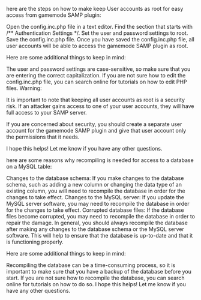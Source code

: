 


here are the steps on how to make keep User accounts as root for easy access from gamemode SAMP plugin:

Open the config.inc.php file in a text editor.
Find the section that starts with /** Authentication Settings */.
Set the user and password settings to root.
Save the config.inc.php file.
Once you have saved the config.inc.php file, all user accounts will be able to access the gamemode SAMP plugin as root.

Here are some additional things to keep in mind:

The user and password settings are case-sensitive, so make sure that you are entering the correct capitalization.
If you are not sure how to edit the config.inc.php file, you can search online for tutorials on how to edit PHP files.
Warning:

It is important to note that keeping all user accounts as root is a security risk. If an attacker gains access to one of your user accounts, they will have full access to your SAMP server.

If you are concerned about security, you should create a separate user account for the gamemode SAMP plugin and give that user account only the permissions that it needs.

I hope this helps! Let me know if you have any other questions.




here are some reasons why recompiling is needed for access to a database on a MySQL table:

Changes to the database schema: If you make changes to the database schema, such as adding a new column or changing the data type of an existing column, you will need to recompile the database in order for the changes to take effect.
Changes to the MySQL server: If you update the MySQL server software, you may need to recompile the database in order for the changes to take effect.
Corrupted database files: If the database files become corrupted, you may need to recompile the database in order to repair the damage.
In general, you should always recompile the database after making any changes to the database schema or the MySQL server software. This will help to ensure that the database is up-to-date and that it is functioning properly.

Here are some additional things to keep in mind:

Recompiling the database can be a time-consuming process, so it is important to make sure that you have a backup of the database before you start.
If you are not sure how to recompile the database, you can search online for tutorials on how to do so.
I hope this helps! Let me know if you have any other questions.
